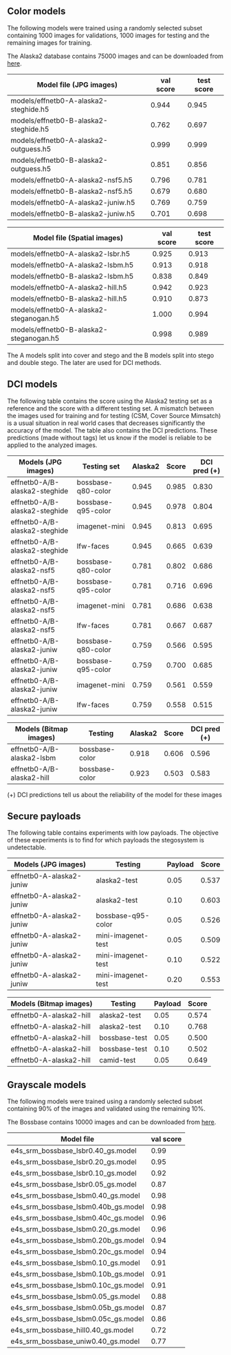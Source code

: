 
## Color models

The following models were trained using a randomly selected subset containing 
1000 images for validations, 1000 images for testing and the remaining images 
for training.

The Alaska2 database contains 75000 images and can be downloaded from 
[here](https://www.kaggle.com/c/alaska2-image-steganalysis).



| Model file (JPG images)               | val score | test score |
|---------------------------------------|-----------|------------|
| models/effnetb0-A-alaska2-steghide.h5 |   0.944   |   0.945    |
| models/effnetb0-B-alaska2-steghide.h5 |   0.762   |   0.697    |
| models/effnetb0-A-alaska2-outguess.h5 |   0.999   |   0.999    |
| models/effnetb0-B-alaska2-outguess.h5 |   0.851   |   0.856    |
| models/effnetb0-A-alaska2-nsf5.h5     |   0.796   |   0.781    |
| models/effnetb0-B-alaska2-nsf5.h5     |   0.679   |   0.680    |
| models/effnetb0-A-alaska2-juniw.h5    |   0.769   |   0.759    |
| models/effnetb0-B-alaska2-juniw.h5    |   0.701   |   0.698    |





| Model file (Spatial images)             | val score | test score |
|-----------------------------------------|-----------|------------|
| models/effnetb0-A-alaska2-lsbr.h5       |   0.925   |   0.913    |
| models/effnetb0-A-alaska2-lsbm.h5       |   0.913   |   0.918    |
| models/effnetb0-B-alaska2-lsbm.h5       |   0.838   |   0.849    |
| models/effnetb0-A-alaska2-hill.h5       |   0.942   |   0.923    |
| models/effnetb0-B-alaska2-hill.h5       |   0.910   |   0.873    |
| models/effnetb0-A-alaska2-steganogan.h5 |   1.000   |   0.994    |
| models/effnetb0-B-alaska2-steganogan.h5 |   0.998   |   0.989    |


The A models split into cover and stego and the B models split into stego and
double stego. The later are used for DCI methods.



## DCI models

The following table contains the score using the Alaska2 testing set as a 
reference and the score with a different testing set. A mismatch between 
the images used for training and for testing (CSM, Cover Source Mimsatch) 
is a usual situation in real world cases that decreases significantly the
accuracy of the model. The table also contains the DCI predictions. These
predictions (made without tags) let us know if the model is reliable to be 
applied to the analyzed images.


| Models (JPG images)           | Testing set        | Alaska2 | Score | DCI pred (+)|
|-------------------------------|--------------------|---------|-------|-------------|
| effnetb0-A/B-alaska2-steghide | bossbase-q80-color |  0.945  | 0.985 |   0.830     |
| effnetb0-A/B-alaska2-steghide | bossbase-q95-color |  0.945  | 0.978 |   0.804     |
| effnetb0-A/B-alaska2-steghide | imagenet-mini      |  0.945  | 0.813 |   0.695     |
| effnetb0-A/B-alaska2-steghide | lfw-faces          |  0.945  | 0.665 |   0.639     |
| effnetb0-A/B-alaska2-nsf5     | bossbase-q80-color |  0.781  | 0.802 |   0.686     |
| effnetb0-A/B-alaska2-nsf5     | bossbase-q95-color |  0.781  | 0.716 |   0.696     |
| effnetb0-A/B-alaska2-nsf5     | imagenet-mini      |  0.781  | 0.686 |   0.638     |
| effnetb0-A/B-alaska2-nsf5     | lfw-faces          |  0.781  | 0.667 |   0.687     |
| effnetb0-A/B-alaska2-juniw    | bossbase-q80-color |  0.759  | 0.566 |   0.595     |
| effnetb0-A/B-alaska2-juniw    | bossbase-q95-color |  0.759  | 0.700 |   0.685     |
| effnetb0-A/B-alaska2-juniw    | imagenet-mini      |  0.759  | 0.561 |   0.559     |
| effnetb0-A/B-alaska2-juniw    | lfw-faces          |  0.759  | 0.558 |   0.515     |





| Models  (Bitmap images)     | Testing        | Alaska2 |  Score   | DCI pred (+) |
|-----------------------------|----------------|---------|----------|--------------|
| effnetb0-A/B-alaska2-lsbm   | bossbase-color |  0.918  |  0.606   |   0.596      |
| effnetb0-A/B-alaska2-hill   | bossbase-color |  0.923  |  0.503   |   0.583      |




(+) DCI predictions tell us about the reliability of the model for these images



## Secure payloads

The following table contains experiments with low payloads. The objective of 
these experiments is to find for which payloads the stegosystem is undetectable.


| Models (JPG images)        | Testing             | Payload | Score |
|----------------------------|---------------------|---------|-------|
| effnetb0-A-alaska2-juniw   | alaska2-test        |  0.05   | 0.537 |
| effnetb0-A-alaska2-juniw   | alaska2-test        |  0.10   | 0.603 |
| effnetb0-A-alaska2-juniw   | bossbase-q95-color  |  0.05   | 0.526 |
| effnetb0-A-alaska2-juniw   | mini-imagenet-test  |  0.05   | 0.509 |
| effnetb0-A-alaska2-juniw   | mini-imagenet-test  |  0.10   | 0.522 |
| effnetb0-A-alaska2-juniw   | mini-imagenet-test  |  0.20   | 0.553 |


| Models (Bitmap images)     | Testing          | Payload | Score |
|----------------------------|------------------|---------|-------|
| effnetb0-A-alaska2-hill    | alaska2-test     |  0.05   | 0.574 |
| effnetb0-A-alaska2-hill    | alaska2-test     |  0.10   | 0.768 |
| effnetb0-A-alaska2-hill    | bossbase-test    |  0.05   | 0.500 |
| effnetb0-A-alaska2-hill    | bossbase-test    |  0.10   | 0.502 |
| effnetb0-A-alaska2-hill    | camid-test       |  0.05   | 0.649 |





## Grayscale models

The following models were trained using a randomly selected subset 
containing 90% of the images and validated using the remaining 10%.


The Bossbase contains 10000 images and can be downloaded from 
[here](http://agents.fel.cvut.cz/stegodata/BossBase-1.01-cover.tar.bz2).


| Model file                            | val score |
|---------------------------------------|-----------|
| e4s_srm_bossbase_lsbr0.40_gs.model    |   0.99    |
| e4s_srm_bossbase_lsbr0.20_gs.model    |   0.95    |
| e4s_srm_bossbase_lsbr0.10_gs.model    |   0.92    |
| e4s_srm_bossbase_lsbr0.05_gs.model    |   0.87    |
| e4s_srm_bossbase_lsbm0.40_gs.model    |   0.98    |
| e4s_srm_bossbase_lsbm0.40b_gs.model   |   0.98    |
| e4s_srm_bossbase_lsbm0.40c_gs.model   |   0.96    |
| e4s_srm_bossbase_lsbm0.20_gs.model    |   0.96    |
| e4s_srm_bossbase_lsbm0.20b_gs.model   |   0.94    |
| e4s_srm_bossbase_lsbm0.20c_gs.model   |   0.94    |
| e4s_srm_bossbase_lsbm0.10_gs.model    |   0.91    |
| e4s_srm_bossbase_lsbm0.10b_gs.model   |   0.91    |
| e4s_srm_bossbase_lsbm0.10c_gs.model   |   0.91    |
| e4s_srm_bossbase_lsbm0.05_gs.model    |   0.88    |
| e4s_srm_bossbase_lsbm0.05b_gs.model   |   0.87    |
| e4s_srm_bossbase_lsbm0.05c_gs.model   |   0.86    |
| e4s_srm_bossbase_hill0.40_gs.model    |   0.72    |
| e4s_srm_bossbase_uniw0.40_gs.model    |   0.77    |



